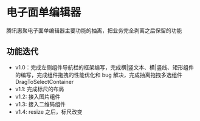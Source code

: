 # 电子面单编辑器

腾讯惠聚电子面单编辑器主要功能的抽离，把业务完全剥离之后保留的功能

## 功能迭代

- v1.0：完成左侧组件导航栏的框架编写，完成横|竖文本、横|竖线、矩形组件的编写，完成组件拖拽的性能优化和 bug 解决，完成抽离拖拽多选组件 DragToSelectContainer
- v1.1: 完成标尺的布局
- v1.2: 接入图片组件
- v1.3: 接入二维码组件
- v1.4: resize 之后，标尺改变
